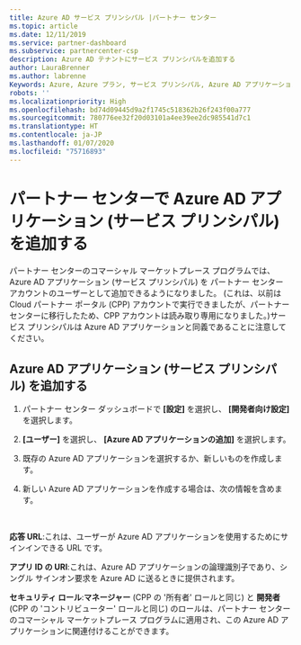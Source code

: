 ```yaml
---
title: Azure AD サービス プリンシパル |パートナー センター
ms.topic: article
ms.date: 12/11/2019
ms.service: partner-dashboard
ms.subservice: partnercenter-csp
description: Azure AD テナントにサービス プリンシパルを追加する
author: LauraBrenner
ms.author: labrenne
Keywords: Azure, Azure プラン, サービス プリンシパル, Azure AD アプリケーション
robots: ''
ms.localizationpriority: High
ms.openlocfilehash: bd74d09445d9a2f1745c518362b26f243f00a777
ms.sourcegitcommit: 780776ee32f20d03101a4ee39ee2dc985541d7c1
ms.translationtype: HT
ms.contentlocale: ja-JP
ms.lasthandoff: 01/07/2020
ms.locfileid: "75716893"
---
```

# <a name="add-an-azure-ad-application-service-principal-in-partner-center"></a>パートナー センターで Azure AD アプリケーション (サービス プリンシパル) を追加する

パートナー センターのコマーシャル マーケットプレース プログラムでは、Azure AD アプリケーション (サービス プリンシパル) を パートナー センター アカウントのユーザーとして追加できるようになりました。 (これは、以前は Cloud パートナー ポータル (CPP) アカウントで実行できましたが、パートナー センターに移行したため、CPP アカウントは読み取り専用になりました。)サービス プリンシパルは Azure AD アプリケーションと同義であることに注意してください。

## <a name="add-an-azure-ad-application-service-principal"></a>Azure AD アプリケーション (サービス プリンシパル) を追加する

1. パートナー センター ダッシュボードで **[設定]** を選択し、 **[開発者向け設定]** を選択します。

2. **[ユーザー]** を選択し、 **[Azure AD アプリケーションの追加]** を選択します。

3. 既存の Azure AD アプリケーションを選択するか、新しいものを作成します。

4. 新しい Azure AD アプリケーションを作成する場合は、次の情報を含めます。  

  


**応答 URL**:これは、ユーザーが Azure AD アプリケーションを使用するためにサインインできる URL です。 

**アプリ ID の URI**:これは、Azure AD アプリケーションの論理識別子であり、シングル サインオン要求を Azure AD に送るときに提供されます。 

**セキュリティ ロール**:**マネージャー** (CPP の '所有者' ロールと同じ) と **開発者** (CPP の 'コントリビューター' ロールと同じ) のロールは、パートナー センターのコマーシャル マーケットプレース プログラムに適用され、この Azure AD アプリケーションに関連付けることができます。  

  
